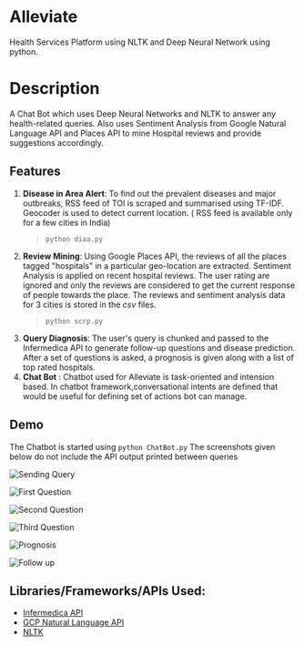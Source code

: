 # Alleviate

Health Services Platform using NLTK and Deep Neural Network using python.

# Description
A Chat Bot which uses Deep Neural Networks and NLTK to answer any health-related queries. Also uses Sentiment Analysis from Google Natural Language API and Places API to mine Hospital reviews and provide suggestions accordingly.

## Features
1. **Disease in Area Alert**: To find out the prevalent diseases and major outbreaks, RSS feed of TOI is scraped and summarised using TF-IDF. Geocoder is used to detect current location. ( RSS feed is available only for a few cities in India)
    > ```python diaa.py```
2. **Review Mining**: Using Google Places API, the reviews of all the places tagged "hospitals" in a particular geo-location are extracted. Sentiment Analysis is applied on recent hospital reviews. The user rating are ignored and only the reviews are considered to get the current response of people towards the place. The reviews and sentiment analysis data for 3 cities is stored in the _csv_ files.
    > ```python scrp.py```
3. **Query Diagnosis**: The user's query is chunked and passed to the Infermedica API to generate follow-up questions and disease prediction. After a set of questions is asked, a prognosis is given along with a list of top rated hospitals.
4. **Chat Bot** : Chatbot used for Alleviate is task-oriented and intension based. In chatbot framework,conversational intents are defined that would be useful for defining set of actions bot can manage.

## Demo
The Chatbot is started using ```python ChatBot.py```
The screenshots given below do not include the API output printed between queries

![Sending Query](https://i.imgur.com/RVRPvNa.png)

![First Question](https://i.imgur.com/falkmux.png)

![Second Question](https://i.imgur.com/wqkzmna.png)

![Third Question](https://i.imgur.com/egu0v9H.png)

![Prognosis](https://i.imgur.com/k6vdWFs.png)

![Follow up](https://i.imgur.com/zN9zbAt.png)

## Libraries/Frameworks/APIs Used:
- [Infermedica API](https://developer.infermedica.com/)
- [GCP Natural Language API](https://cloud.google.com/natural-language/)
- [NLTK](https://www.nltk.org/)
